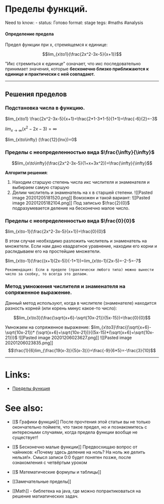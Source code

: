 # Пределы функций.
Need to know: -
status: Готово
format: stage
tegs: #maths #analysis 


#### Определение предела
Предел функции при x, стремящемся к единице:

$$lim_{x\to1}(\frac{2x^2-3x-5}{x+1})$$

"Икс стремиться к единице" означает, что икс последовательно принимает значения, которые **бесконечно близко приближаются к единице и практически с ней совпадают.**

---
## Решения пределов
### Подстановка числа в функцию.

$lim_{x\to1} \frac{2x^2-3x-5}{x+1}=\frac{2*1-3*1-5}{1+1}=\frac{-6}{2}=-3$

$lim_{x\to\infty} ({x^2-2x-3})=\infty$

$lim_{x\to\infty} (\frac{12}{lnx})=0$

### Пределы с неопределенностью вида $\frac{\infty}{\infty}$

$$lim_{x\to\infty}(\frac{2x^2-3x-5}{1+x+3x^2})=\frac{\infty}{\infty}$$

**Алгоритм решения**:
1. Находим старшую степень числа икс числителя и знаменателя и выбираем самую старшую
2.  Делим числитель и знаменатель на x в старшей степени.
 ![[Pasted image 20201205181520.png]]
Вомзожен и такой вариант:
![[Pasted image 20201205182104.png]]
Под записью $\frac{2}{0}$ подразумевается деление на бесконечно малое число.

### Пределы с неопределенностью вида $\frac{0}{0}$

$lim_{x\to-1}(\frac{2x^2-3x-5}{x+1})=\frac{0}{0}$

В этом случае необходимо разложить числитель и знаменатель на множетели. Если нам дано квадратное уравнение, находим его корни и раслкдываем его на простейшие множетели.

$lim_{x\to-1}(\frac{(x+1)(2x-5)}{-1+1})=lim_{x\to-1}(2x-5)=-2-5=-7$

`Рекомендация: Если в пределе (практически любого типа) можно вынести число за скобку, то всегда это делаем.`

### Метод умножения числителя и знаменателя на сопряженное выражение.
Данный метод используют, когда в числителе (знаменателе) находится разность корней (или корень минус какое-то число):

$$lim_{x\to3}(\frac{\sqrt{x+6}-\sqrt{10x-21}}{5x-15})=\frac{0}{0}$$

Умножаем на сопряженное выражение:
$lim_{x\to3}\frac{(\sqrt{x+6}-\sqrt{10x-21})* (\sqrt{x+6}+\sqrt{10x-21})}{(5x-15)*(\sqrt{x+6}+\sqrt{10x-21})}$
![[Pasted image 20201206023627.png]]
![[Pasted image 20201206023835.png]]
$$\frac{1}{6}lim_{\frac{19(x-3)}{5(x-3)}}=\frac{-9}{6*5}=-\frac{3}{10}$$

---

# Links:
-  [Пределы функция](http://mathprofi.ru/predely_primery_reshenii.html)

# See also:
-  [[$ Графики функций]] 
После прочтения этой статьи вы не только окончательно поймете, что такое предел, но и познакомитесь с интересными случаями, когда предела функции вообще не существует!

-  [[$ Бесконечно малые функции]]
Предвосхищаю вопрос от чайников: «Почему здесь деление на ноль? На ноль же делить нельзя!». Смысл записи 0:0 будет понятен позже, после ознакомления с четвёртым уроком

- [[$ Математические формулы и таблицы]]

- [[Замечательные пределы]]

- [[Math]] - библетека на java, где можно попрактиковаться на решение матиатических задач.
